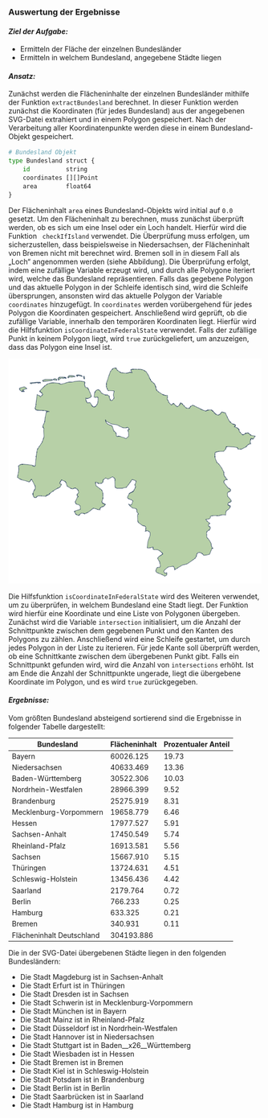 ### Auswertung der Ergebnisse

#### *Ziel der Aufgabe:*
- Ermitteln der Fläche der einzelnen Bundesländer
- Ermitteln in welchem Bundesland, angegebene Städte liegen

#### *Ansatz:*

Zunächst werden die Flächeninhalte der einzelnen Bundesländer mithilfe der Funktion 
`extractBundesland` berechnet. In dieser Funktion werden zunächst die Koordinaten 
(für jedes Bundesland) aus der angegebenen SVG-Datei extrahiert und in einem Polygon 
gespeichert. Nach der Verarbeitung aller Koordinatenpunkte werden diese in einem Bundesland-
Objekt gespeichert.
```Python
# Bundesland Objekt
type Bundesland struct {
    id          string
    coordinates [][]Point
    area        float64
}
```
Der Flächeninhalt `area` eines Bundesland-Objekts wird initial auf `0.0` gesetzt. 
Um den Flächeninhalt zu berechnen, muss zunächst überprüft werden, ob es sich um 
eine Insel oder ein Loch handelt. Hierfür wird die Funktion ` checkIfIsland` 
verwendet. Die Überprüfung muss erfolgen, um sicherzustellen, dass beispielsweise 
in Niedersachsen, der Flächeninhalt von Bremen nicht mit berechnet wird. Bremen 
soll in in diesem Fall als „Loch“ angenommen werden (siehe Abbildung). Die 
Überprüfung erfolgt, indem eine zufällige Variable erzeugt wird, und durch alle 
Polygone iteriert wird, welche das Bundesland repräsentieren. Falls das gegebene 
Polygon und das aktuelle Polygon in der Schleife identisch sind, wird die Schleife 
übersprungen, ansonsten wird das aktuelle Polygon der Variable `coordinates` 
hinzugefügt. In `coordinates` werden vorübergehend für jedes Polygon die Koordinaten 
gespeichert. Anschließend wird geprüft, ob die zufällige Variable, innerhalb den 
temporären Koordinaten liegt. Hierfür wird die Hilfsfunktion `isCoordinateInFederalState` 
verwendet. Falls der zufällige Punkt in keinem Polygon liegt, wird `true` zurückgeliefert, 
um anzuzeigen, dass das Polygon eine Insel ist.

![Niedersachsen_ohne_Bremen.png](Niedersachsen_ohne_Bremen.png)

Die Hilfsfunktion `isCoordinateInFederalState` wird des Weiteren verwendet, um zu überprüfen, 
in welchem Bundesland eine Stadt liegt. Der Funktion wird hierfür eine Koordinate und eine 
Liste von Polygonen übergeben. Zunächst wird die Variable `intersection` initialisiert, um die 
Anzahl der Schnittpunkte zwischen dem gegebenen Punkt und den Kanten des Polygons zu zählen. 
Anschließend wird eine Schleife gestartet, um durch jedes Polygon in der Liste zu iterieren. 
Für jede Kante soll überprüft werden, ob eine Schnittkante zwischen dem übergebenen Punkt gibt. 
Falls ein Schnittpunkt gefunden wird, wird die Anzahl von `intersections` erhöht. Ist am Ende 
die Anzahl der Schnittpunkte ungerade, liegt die übergebene Koordinate im Polygon, und es wird 
`true` zurückgegeben.

#### *Ergebnisse:*
Vom größten Bundesland absteigend sortierend sind die Ergebnisse in folgender Tabelle dargestellt:

| Bundesland                | Flächeninhalt  | Prozentualer Anteil |
|---------------------------|----------------|---------------------|
| Bayern                    | 60026.125      | 19.73               |
| Niedersachsen             | 40633.469      | 13.36               |
| Baden-Württemberg         | 30522.306      | 10.03               |
| Nordrhein-Westfalen       | 28966.399      | 9.52                |
| Brandenburg               | 25275.919      | 8.31                |
| Mecklenburg-Vorpommern    | 19658.779      | 6.46                |
| Hessen                    | 17977.527      | 5.91                |
| Sachsen-Anhalt            | 17450.549      | 5.74                |
| Rheinland-Pfalz           | 16913.581      | 5.56                |
| Sachsen                   | 15667.910      | 5.15                |
| Thüringen                 | 13724.631      | 4.51                |
| Schleswig-Holstein        | 13456.436      | 4.42                |
| Saarland                  | 2179.764       | 0.72                |
| Berlin                    | 766.233        | 0.25                |
| Hamburg                   | 633.325        | 0.21                |
| Bremen                    | 340.931        | 0.11                |
| Flächeninhalt Deutschland | 304193.886     |   

Die in der SVG-Datei übergebenen Städte liegen in den folgenden Bundesländern:
- Die Stadt Magdeburg ist in Sachsen-Anhalt
- Die Stadt Erfurt ist in Thüringen
- Die Stadt Dresden ist in Sachsen
- Die Stadt Schwerin ist in Mecklenburg-Vorpommern
- Die Stadt München ist in Bayern
- Die Stadt Mainz ist in Rheinland-Pfalz
- Die Stadt Düsseldorf ist in Nordrhein-Westfalen
- Die Stadt Hannover ist in Niedersachsen
- Die Stadt Stuttgart ist in Baden__x26__Württemberg
- Die Stadt Wiesbaden ist in Hessen
- Die Stadt Bremen ist in Bremen
- Die Stadt Kiel ist in Schleswig-Holstein
- Die Stadt Potsdam ist in Brandenburg
- Die Stadt Berlin ist in Berlin
- Die Stadt Saarbrücken ist in Saarland
- Die Stadt Hamburg ist in Hamburg




